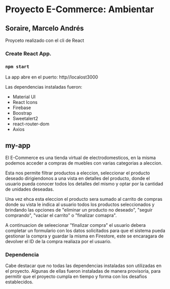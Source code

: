 # Proyecto E-Commerce: Ambientar 

## Soraire, Marcelo Andrés 

Proyceto realizado con el cli de React
### Create React App.

### `npm start`

La app abre en el puerto: http//localost3000

Las dependencias instaladas fueron:

* Material UI
* React Icons
* Firebase
* Boostrap
* Sweetalert2
* react-router-dom
* Axios

## my-app

El E-Commerce es una tienda virtual de electrodomesticos, en la misma podemos
acceder a compras de muebles con varias categorias a aleccion.

Esta nos permite filtrar productos a eleccion, seleccionar el producto deseado
dirigiendonos a una vista en detalles del producto, donde el usuario pueda conocer
todos los detalles del mismo y optar por la cantidad de unidades deseadas.

Una vez ehca esta eleccion el producto sera sumado al carrito de compras donde su
vista le indica al usuario todos los productos seleccionados y brindando las opciones
de "eliminar un producto no deseado", "seguir comprando", "vaciar el carrito" o 
"finalizar comapra".

A continuacion de seleecionar "finalizar compra" el usuario debera completar un formulario
con los datos solicitados para que el sistema pueda gestionar la compra y guardar la misma
en Firestore, este se encaragara de devolver el ID de la compra realiaza por el usuario.

### Dependencia

Cabe destacar que no todas las dependencias instaladas son utilizadas en el proyecto. Algunas
de ellas fueron instaladas de manera provisoria, para permitir que el proyecto cumpla en tiempo
y forma con los desafios establecidos. 
